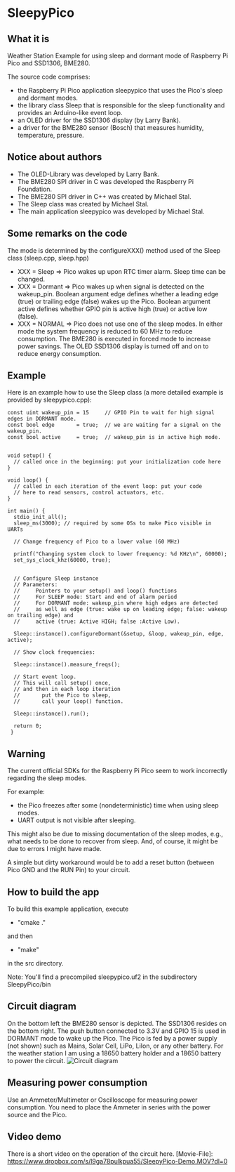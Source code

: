 # SleepyPico
## What it is
Weather Station Example for using sleep and dormant mode of Raspberry Pi Pico and SSD1306, BME280.

The source code comprises:
- the Raspberry Pi Pico application sleepypico that uses the Pico's sleep and dormant modes. 
- the library class Sleep that is responsible for the sleep functionality and provides an Arduino-like event loop.
- an OLED driver for the SSD1306 display (by Larry Bank).
- a driver for the BME280 sensor (Bosch) that measures humidity, temperature, pressure. 

## Notice about authors
- The OLED-Library was developed by Larry Bank.
- The BME280 SPI driver in C   was developed the Raspberry Pi Foundation.
- The BME280 SPI driver in C++ was created by Michael Stal.
- The Sleep class was created by Michael Stal.
- The main application sleepypico was developed by Michael Stal.

## Some remarks on the code
The mode is determined by the configureXXX() method used of the Sleep class (sleep.cpp, sleep.hpp)
- XXX = Sleep        => Pico wakes up upon RTC timer alarm.  Sleep time can be changed.
- XXX = Dormant      => Pico wakes up when signal is detected on the wakeup_pin.
                        Boolean argument edge defines whether a leading edge (true) or trailing edge (false) 
                        wakes up the Pico.
                        Boolean argument active defines whether GPIO pin is active high (true) or active low (false).
- XXX = NORMAL       => Pico does not use one of the sleep modes.
In either mode the system frequency is reduced to 60 MHz to reduce consumption.
The BME280 is executed in forced mode to increase power savings.
The OLED SSD1306 display is turned off and on to reduce energy consumption.

## Example
Here is an example how to use the Sleep class  (a more detailed example is provided by sleepypico.cpp):
    

    
    const uint wakeup_pin = 15     // GPIO Pin to wait for high signal edges in DORMANT mode.
    const bool edge       = true;  // we are waiting for a signal on the wakeup_pin.
    const bool active     = true;  // wakeup_pin is in active high mode.
   
    
    void setup() {
      // called once in the beginning: put your initialization code here
    }
    
    void loop() {
      // called in each iteration of the event loop: put your code
      // here to read sensors, control actuators, etc.
    }
    
    int main() {
      stdio_init_all();
      sleep_ms(3000); // required by some OSs to make Pico visible in UARTs
      
      // Change frequency of Pico to a lower value (60 MHz)
      
      printf("Changing system clock to lower frequency: %d KHz\n", 60000);
      set_sys_clock_khz(60000, true);
    
    
      // Configure Sleep instance
      // Parameters:
      //     Pointers to your setup() and loop() functions
      //     For SLEEP mode: Start and end of alarm period 
      //     For DORMANT mode: wakeup_pin where high edges are detected 
      //     as well as edge (true: wake up on leading edge; false: wakeup on trailing edge) and 
      //     active (true: Active HIGH; false :Active Low).
      
      Sleep::instance().configureDormant(&setup, &loop, wakeup_pin, edge, active);
                                  
      // Show clock frequencies:
      
      Sleep::instance().measure_freqs();
      
      // Start event loop.
      // This will call setup() once,
      // and then in each loop iteration
      //       put the Pico to sleep,
      //       call your loop() function.
      
      Sleep::instance().run(); 
      
      return 0;
     }


## Warning
The current official SDKs for the Raspberry Pi Pico seem to work incorrectly regarding the sleep modes. 

For example:
- the Pico freezes after some (nondeterministic) time when using sleep modes. 
- UART output is not visible after sleeping.

This might also be due to missing documentation of the sleep modes, e.g., what needs to be done to recover from sleep.
And, of course, it might be due to errors I might have made.

A simple but dirty workaround would be to add a reset button (between Pico GND and the RUN Pin) to your circuit.

  
## How to build the app
To build this example application, execute 

- "cmake ." 

and then 

- "make"

in the src directory.

Note: You'll find a precompiled sleepypico.uf2 in the subdirectory SleepyPico/bin

## Circuit diagram
On the bottom left the BME280 sensor is depicted. The SSD1306 resides on the bottom right.
The push button connected to 3.3V and GPIO 15 is used in DORMANT mode to wake up the Pico.
The Pico is fed by a power supply (not shown) such as Mains, Solar Cell, LiPo, LiIon, or any other battery. For the weather station I am using a 18650 battery holder and a 18650 battery to power the circuit. 
![Circuit diagram](https://github.com/ms1963/SleepyPico/blob/main/sleepypico_steckplatine.svg) 

## Measuring power consumption
Use an Ammeter/Multimeter or Oscilloscope for measuring power consumption. You need to place the Ammeter in series with the power source and the Pico. 

## Video demo
There is a short video on the operation of the circuit here. [Movie-File]: https://www.dropbox.com/s/l9ga78pulkpua55/SleepyPico-Demo.MOV?dl=0

